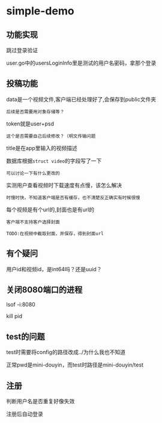 # simple-demo

## 功能实现

跳过登录验证

user.go中的usersLoginInfo里是测试的用户名密码，拿那个登录

## 投稿功能

data是一个视频文件,客户端已经处理好了,会保存到public文件夹
    
    后续是否需要用对象存储等？

token就是user+psd
    
    这个是否需要自己后续修改？（明文传输问题

title是在app里输入的视频描述

数据库根据```struct video```的字段写了一下
    
    可以讨论一下有什么更改的

实测用户查看视频时下载速度有点慢，该怎么解决
    
    时慢时快，不知道客户端是否有缓存，也不清楚反正确实有时候很慢

每个视频是有个url的,封面也是有url的
    
    客户端不支持客户选择封面
    
    TODO:在视频中截取封面，并保存，得到封面url

## 有个疑问

用户id和视频id，是int64吗？还是uuid？

## 关闭8080端口的进程

lsof -i:8080

kill pid

## test的问题

test时需要将config的路径改成../为什么我也不知道

正常pwd是mini-douyin，而test时路径是mini-douyin/test

## 注册

判断用户名是否重复好像失效

注册后自动登录